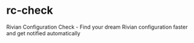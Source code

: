 # rc-check
Rivian Configuration Check - Find your dream Rivian configuration faster and get notified automatically
